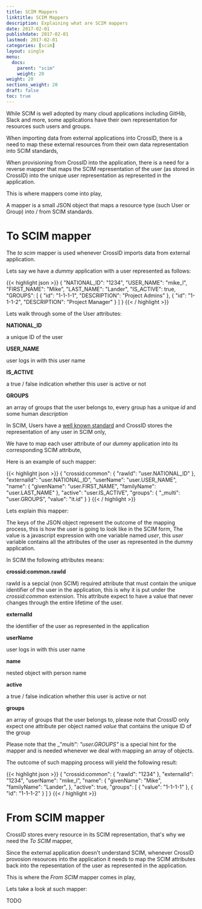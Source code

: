 ```yaml
---
title: SCIM Mappers
linktitle: SCIM Mappers
description: Explaining what are SCIM mappers
date: 2017-02-01
publishdate: 2017-02-01
lastmod: 2017-02-01
categories: [scim]
layout: single
menu:
  docs:
    parent: "scim"
    weight: 20
weight: 20
sections_weight: 20
draft: false
toc: true
---
```


While SCIM is well adopted by many cloud applications including GitHib, Slack and more, some applications have their own representation for resources such users and groups.

When importing data from external applications into CrossID, there is a need to map these external resources from their own data representation into SCIM standards,

When provisioning from CrossID into the application, there is a need for a reverse mapper that maps the SCIM representation of the user (as stored in CrossID) into the unique user representation as represented in the application.

This is where mappers come into play,

A mapper is a small JSON object that maps a resource type (such User or Group) into / from SCIM standards.


# To SCIM mapper

The _to scim_ mapper is used whenever CrossID imports data from external application.

Lets say we have a _dummy_ application with a user represented as follows:

{{< highlight json >}}
{
  "NATIONAL_ID": "1234",
  "USER_NAME": "mike_l",
  "FIRST_NAME": "Mike",
  "LAST_NAME": "Lander",
  "IS_ACTIVE": true,
  "GROUPS": [
  {
  	"id": "1-1-1-1",
  	"DESCRIPTION": "Project Admins"
  },
  {
  	"id": "1-1-1-2",
  	"DESCRIPTION": "Project Manager"
  }
  ]
}
{{< / highlight >}}


Lets walk through some of the User attributes:

**NATIONAL_ID**

a unique ID of the user


**USER_NAME**

user logs in with this user name

**IS_ACTIVE**

a true / false indication whether this user is active or not

**GROUPS**

an array of groups that the user belongs to, every group has a unique _id_ and some human _description_


In SCIM, Users have a [well known standard](what_is_scim) and CrossID stores the representation of any user in SCIM only,

We have to map each user attribute of our _dummy_ application into its corresponding SCIM attribute,

Here is an example of such mapper:

{{< highlight json >}}
{
  "crossid:common": {
    "rawId": "user.NATIONAL_ID"
  },
  "externalId": "user.NATIONAL_ID",
  "userName": "user.USER_NAME",
  "name": {
    "givenName": "user.FIRST_NAME",
    "familyName": "user.LAST_NAME"
  },
  "active": "user.IS_ACTIVE",
  "groups": {
    "_multi": "user.GROUPS",
    "value": "it.id"
  }
}
{{< / highlight >}}


Lets explain this mapper:

The keys of the JSON object represent the outcome of the mapping process, this is how the user is going to look like in the SCIM form,
The value is a javascript expression with one variable named _user_, this _user_ variable contains all the attributes of the user as represented in the dummy application.

In SCIM the following attributes means:

**crossid:common.rawId**

rawId is a sepcial (non SCIM) required attribute that must contain the unique identifier of the user in the application, this is why it is put under the _crossid:common_ extension. This attribute expect to have a value that never changes through the entire lifetime of the user.

**externalId**

the identifier of the user as represented in the application


**userName**

user logs in with this user name

**name**

nested object with person name

**active**

a true / false indication whether this user is active or not

**groups**

an array of groups that the user belongs to, please note that CrossID only expect one attribute per object named _value_ that contains the unique ID of the group


Please note that the _"_multi": "user.GROUPS"_ is a special hint for the mapper and is needed whenever we deal with mapping an array of objects.


The outcome of such mapping process will yield the following result:

{{< highlight json >}}
{
  "crossid:common": {
    "rawId": "1234"
  },
  "externalId": "1234",
  "userName": "mike_l",
  "name": {
    "givenName": "Mike",
    "familyName": "Lander",
  },
  "active": true,
  "groups": [
    {
      "value": "1-1-1-1"
    },
    {
      "id": "1-1-1-2"
    }
  ]
}
{{< / highlight >}}


# From SCIM mapper

CrossID stores every resource in its SCIM representation, that's why we need the _To SCIM_ mapper,

Since the external application doesn't understand SCIM, whenever CrossID provosion resources into the application it needs to map the SCIM attributes back into the repesentation of the user as represented in the application.

This is where the _From SCIM_ mapper comes in play,

Lets take a look at such mapper:

TODO